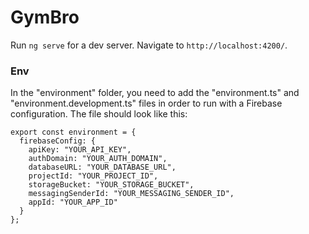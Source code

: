# GymBro

Run `ng serve` for a dev server. Navigate to `http://localhost:4200/`.

### Env

In the "environment" folder, you need to add the "environment.ts" and "environment.development.ts" files in order to run with a Firebase configuration. The file should look like this:

```
export const environment = {
  firebaseConfig: {
    apiKey: "YOUR_API_KEY",
    authDomain: "YOUR_AUTH_DOMAIN",
    databaseURL: "YOUR_DATABASE_URL",
    projectId: "YOUR_PROJECT_ID",
    storageBucket: "YOUR_STORAGE_BUCKET",
    messagingSenderId: "YOUR_MESSAGING_SENDER_ID",
    appId: "YOUR_APP_ID"
  }
};
```
